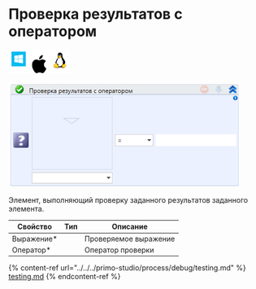 # Проверка результатов с оператором

![](<../../../.gitbook/assets/image (119) (91).png>)

![](<../../../.gitbook/assets/image (76).png>)

Элемент, выполняющий проверку заданного результатов заданного элемента.

| Свойство    | Тип | Описание              |
| ----------- | --- | --------------------- |
| Выражение\* |     | Проверяемое выражение |
| Оператор\*  |     | Оператор проверки     |

{% content-ref url="../../../primo-studio/process/debug/testing.md" %}
[testing.md](../../../primo-studio/process/debug/testing.md)
{% endcontent-ref %}
